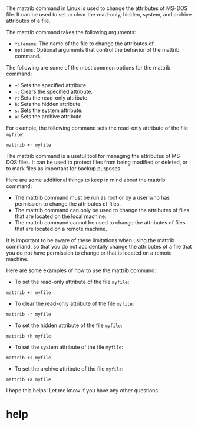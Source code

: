 # 

The mattrib command in Linux is used to change the attributes of MS-DOS file. It can be used to set or clear the read-only, hidden, system, and archive attributes of a file.

The mattrib command takes the following arguments:

* `filename`: The name of the file to change the attributes of.
* `options`: Optional arguments that control the behavior of the mattrib command.

The following are some of the most common options for the mattrib command:

* `+`: Sets the specified attribute.
* `-`: Clears the specified attribute.
* `r`: Sets the read-only attribute.
* `h`: Sets the hidden attribute.
* `s`: Sets the system attribute.
* `a`: Sets the archive attribute.

For example, the following command sets the read-only attribute of the file `myfile`:

```
mattrib +r myfile
```

The mattrib command is a useful tool for managing the attributes of MS-DOS files. It can be used to protect files from being modified or deleted, or to mark files as important for backup purposes.

Here are some additional things to keep in mind about the mattrib command:

* The mattrib command must be run as root or by a user who has permission to change the attributes of files.
* The mattrib command can only be used to change the attributes of files that are located on the local machine.
* The mattrib command cannot be used to change the attributes of files that are located on a remote machine.

It is important to be aware of these limitations when using the mattrib command, so that you do not accidentally change the attributes of a file that you do not have permission to change or that is located on a remote machine.

Here are some examples of how to use the mattrib command:

* To set the read-only attribute of the file `myfile`:
```
mattrib +r myfile
```
* To clear the read-only attribute of the file `myfile`:
```
mattrib -r myfile
```
* To set the hidden attribute of the file `myfile`:
```
mattrib +h myfile
```
* To set the system attribute of the file `myfile`:
```
mattrib +s myfile
```
* To set the archive attribute of the file `myfile`:
```
mattrib +a myfile
```

I hope this helps! Let me know if you have any other questions.




# help 

```

```
